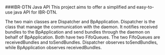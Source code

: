 ###IBR-DTN Java API
This project aims to offer a simplified and easy-to-use java API for IBR-DTN.

The two main classes are Dispatcher and BpApplication. Dispatcher is the class that manage the communication with the daemon. It notifies received bundles to the BpApplication and send bundles through the daemon on behalf of BpApplication.
Both have two FifoQueues. The two FifoQueues are receivedBundles and toSendBundles. Dispatcher observes toSendBundles, while BpApplication observes receivedBundles.
